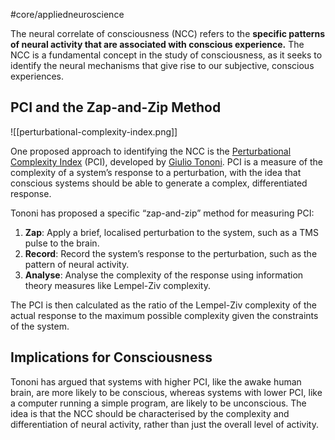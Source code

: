 #core/appliedneuroscience

The neural correlate of consciousness (NCC) refers to the **specific patterns of neural activity that are associated with conscious experience.** The NCC is a fundamental concept in the study of consciousness, as it seeks to identify the neural mechanisms that give rise to our subjective, conscious experiences.

## PCI and the Zap-and-Zip Method

![[perturbational-complexity-index.png]]

One proposed approach to identifying the NCC is the [Perturbational Complexity Index](<https://www.brainstimjrnl.com/article/S1935-861X(23)00733-7/fulltext>) (PCI), developed by [Giulio Tononi](https://en.wikipedia.org/wiki/Giulio_Tononi). PCI is a measure of the complexity of a system’s response to a perturbation, with the idea that conscious systems should be able to generate a complex, differentiated response.

Tononi has proposed a specific “zap-and-zip” method for measuring PCI:
1. **Zap**: Apply a brief, localised perturbation to the system, such as a TMS pulse to the brain.
2. **Record**: Record the system’s response to the perturbation, such as the pattern of neural activity.
3. **Analyse**: Analyse the complexity of the response using information theory measures like Lempel-Ziv complexity.

The PCI is then calculated as the ratio of the Lempel-Ziv complexity of the actual response to the maximum possible complexity given the constraints of the system.

## Implications for Consciousness

Tononi has argued that systems with higher PCI, like the awake human brain, are more likely to be conscious, whereas systems with lower PCI, like a computer running a simple program, are likely to be unconscious. The idea is that the NCC should be characterised by the complexity and differentiation of neural activity, rather than just the overall level of activity.

